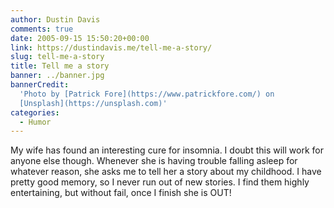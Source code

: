 ```yaml
---
author: Dustin Davis
comments: true
date: 2005-09-15 15:50:20+00:00
link: https://dustindavis.me/tell-me-a-story/
slug: tell-me-a-story
title: Tell me a story
banner: ../banner.jpg
bannerCredit:
  'Photo by [Patrick Fore](https://www.patrickfore.com/) on
  [Unsplash](https://unsplash.com)'
categories:
  - Humor
---
```


My wife has found an interesting cure for insomnia. I doubt this will work for
anyone else though. Whenever she is having trouble falling asleep for whatever
reason, she asks me to tell her a story about my childhood. I have pretty good
memory, so I never run out of new stories. I find them highly entertaining, but
without fail, once I finish she is OUT!
